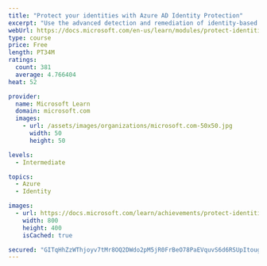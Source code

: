 ```yaml
---
title: "Protect your identities with Azure AD Identity Protection"
excerpt: "Use the advanced detection and remediation of identity-based threats to protect your Azure Active Directory identities and applications from compromise."
webUrl: https://docs.microsoft.com/en-us/learn/modules/protect-identities-with-aad-idp/
type: course
price: Free
length: PT34M
ratings:
  count: 381
  average: 4.766404
heat: 52

provider:
  name: Microsoft Learn
  domain: microsoft.com
  images:
    - url: /assets/images/organizations/microsoft.com-50x50.jpg
      width: 50
      height: 50

levels:
  - Intermediate

topics:
  - Azure
  - Identity

images:
  - url: https://docs.microsoft.com/learn/achievements/protect-identities-with-aad-idp-social.png
    width: 800
    height: 400
    isCached: true

secured: "GITqHhZzWThjoyv7tMr8OQ2DWdo2pM5jR0FrBeO78PaEVquvS6d6RSUpItougCzgCDWyFyQ6KsVqnmpGPiMWC2CFXKokZf3i9XxGY/zjvV5KOkjNbBSBgn2sS+yzxbf6mDmKtZe/NTiz+JkulnJhBg9OX/9Gh/lSdNHNXf9m3dfqyeQ5J4Z892Sk6+jZnmDfaLwsSaOTYVi2p/Is+O2ZJHNberR9zjPSWkNhRy9a3CdIfoRZwFCBnAP+jU4m6cO87Biolb9Qgxw15JuAymxHlVoKQlqbHNMdZZJm6Em68TKCpTL+usB9E4GvPQasrq6oOT/0/IdeW7c+r7zxVjhge4oO2rP1QEQ2NQ2BMPwtbHKFmjfE4Ijvhn+ZwVXmR83ZH7tRSwcXp+rzAARXFbqirEJbDQHVNSeNFpDW9F26ZFQ=;TDnY+Ke2/HzKfKRtPHjQdA=="
---
```


